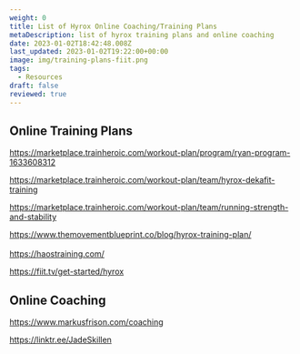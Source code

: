 ```yaml
---
weight: 0
title: List of Hyrox Online Coaching/Training Plans
metaDescription: list of hyrox training plans and online coaching
date: 2023-01-02T18:42:48.008Z
last_updated: 2023-01-02T19:22:00+00:00
image: img/training-plans-fiit.png
tags:
  - Resources
draft: false
reviewed: true
---
```

## Online Training Plans



<https://marketplace.trainheroic.com/workout-plan/program/ryan-program-1633608312>

<https://marketplace.trainheroic.com/workout-plan/team/hyrox-dekafit-training>

<https://marketplace.trainheroic.com/workout-plan/team/running-strength-and-stability>

<https://www.themovementblueprint.co/blog/hyrox-training-plan/>\
\
<https://haostraining.com/>

<https://fiit.tv/get-started/hyrox>

## Online Coaching

<https://www.markusfrison.com/coaching>

<https://linktr.ee/JadeSkillen>
